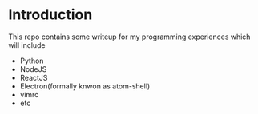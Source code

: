 # Introduction
This repo contains some writeup for my programming experiences which will include 
- Python
- NodeJS
- ReactJS
- Electron(formally knwon as atom-shell)
- vimrc
- etc

